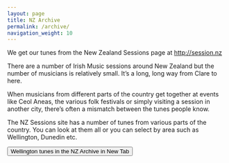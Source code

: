 ```yaml
---
layout: page
title: NZ Archive
permalink: /archive/
navigation_weight: 10
---
```

We get our tunes from the New Zealand Sessions page at <a href='http://session.nz'>http://session.nz</a>

There are a number of Irish Music sessions around New Zealand but the number of musicians is relatively 
small. It’s a long, long way from Clare to here.

When musicians from different parts of the country get together at events like Ceol Aneas, the various
folk festivals or simply visiting a session in another city, there’s often a mismatch between the tunes
people know.

The NZ Sessions site has a number of tunes from various parts of the country. You can look at them all 
or you can select by area such as Wellington, Dunedin etc.

<button id="myButton">Wellington tunes in the NZ Archive in New Tab</button>

<script>
 $('#myButton').click(function () {
     var redirectWindow = window.open('http://session.nz/?title=&rhythm=&location=Wellington&submit=Filter', '_blank');
     redirectWindow.location;
 });
 </script>